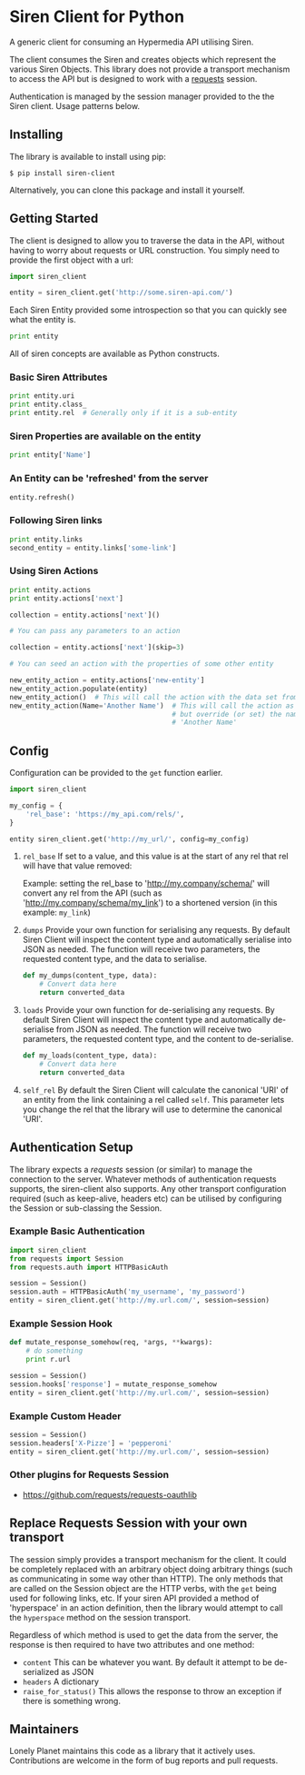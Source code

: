 Siren Client for Python
=======================


A generic client for consuming an Hypermedia API utilising Siren.

The client consumes the Siren and creates objects which represent the various
Siren Objects. This library does not provide a transport mechanism to access the
API but is designed to work with a
[requests](http://docs.python-requests.org/en/latest/) session.

Authentication is managed by the session manager provided to the the Siren
client. Usage patterns below.


## Installing

The library is available to install using pip:

    $ pip install siren-client

Alternatively, you can clone this package and install it yourself.


## Getting Started

The client is designed to allow you to traverse the data in the API, without
having to worry about requests or URL construction. You simply need to provide
the first object with a url:

```python
import siren_client

entity = siren_client.get('http://some.siren-api.com/')
```

Each Siren Entity provided some introspection so that you can quickly see what
the entity is.

```python
print entity
```

All of siren concepts are available as Python constructs.

### Basic Siren Attributes

```python
print entity.uri
print entity.class_
print entity.rel  # Generally only if it is a sub-entity
```

### Siren Properties are available on the entity

```python
print entity['Name']
```

### An Entity can be 'refreshed' from the server

```python
entity.refresh()
```

### Following Siren links

```python
print entity.links
second_entity = entity.links['some-link']
```

### Using Siren Actions

```python
print entity.actions
print entity.actions['next']

collection = entity.actions['next']()

# You can pass any parameters to an action

collection = entity.actions['next'](skip=3)

# You can seed an action with the properties of some other entity

new_entity_action = entity.actions['new-entity']
new_entity_action.populate(entity)
new_entity_action()  # This will call the action with the data set from `entity`
new_entity_action(Name='Another Name')  # This will call the action as above
                                        # but override (or set) the name to be
                                        # 'Another Name'

```

## Config

Configuration can be provided to the `get` function earlier.

```python
import siren_client

my_config = {
    'rel_base': 'https://my_api.com/rels/',
}

entity siren_client.get('http://my_url/', config=my_config)

```

1. `rel_base` If set to a value, and this value is at the start of any rel
    that rel will have that value removed:

    Example:
    setting the rel_base to 'http://my.company/schema/' will convert any
    rel from the API (such as 'http://my.company/schema/my_link') to a
    shortened version (in this example: `my_link`)

2. `dumps` Provide your own function for serialising any requests. By default
    Siren Client will inspect the content type and automatically
    serialise into JSON as needed. The function will receive two
    parameters, the requested content type, and the data to serialise.

    ```python
    def my_dumps(content_type, data):
        # Convert data here
        return converted_data
    ```

3. `loads` Provide your own function for de-serialising any requests. By default
    Siren Client will inspect the content type and automatically
    de-serialise from JSON as needed. The function will receive two
    parameters, the requested content type, and the content to
    de-serialise.

    ```python
    def my_loads(content_type, data):
        # Convert data here
        return converted_data
    ```

4. `self_rel` By default the Siren Client will calculate the canonical 'URI' of
    an entity from the link containing a rel called `self`. This
    parameter lets you change the rel that the library will use to
    determine the canonical 'URI'.


## Authentication Setup

The library expects a *requests* session (or similar) to manage the connection
to the server. Whatever methods of authentication requests supports, the
siren-client also supports. Any other transport configuration required (such as
keep-alive, headers etc) can be utilised by configuring the Session or
sub-classing the Session.

### Example Basic Authentication

```python
import siren_client
from requests import Session
from requests.auth import HTTPBasicAuth

session = Session()
session.auth = HTTPBasicAuth('my_username', 'my_password')
entity = siren_client.get('http://my.url.com/', session=session)
```

### Example Session Hook

```python
def mutate_response_somehow(req, *args, **kwargs):
    # do something
    print r.url

session = Session()
session.hooks['response'] = mutate_response_somehow
entity = siren_client.get('http://my.url.com/', session=session)
```

### Example Custom Header

```python
session = Session()
session.headers['X-Pizze'] = 'pepperoni'
entity = siren_client.get('http://my.url.com/', session=session)
```

### Other plugins for Requests Session

 - https://github.com/requests/requests-oauthlib

## Replace Requests Session with your own transport

The session simply provides a transport mechanism for the client. It could be
completely replaced with an arbitrary object doing arbitrary things (such as
communicating in some way other than HTTP). The only methods that are called on
the Session object are the HTTP verbs, with the `get` being used for following
links, etc. If your siren API provided a method of 'hyperspace' in an action
definition, then the library would attempt to call the `hyperspace` method on
the session transport.

Regardless of which method is used to get the data from the server, the response
is then required to have two attributes and one method:

  - `content` This can be whatever you want. By default it attempt to be
    de-serialized as JSON
  - `headers` A dictionary
  - `raise_for_status()` This allows the response to throw an exception if there
    is something wrong.


## Maintainers

Lonely Planet maintains this code as a library that it actively uses.
Contributions are welcome in the form of bug reports and pull requests.

